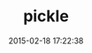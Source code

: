 ---
layout: post
title:  "pickle"
repo:   "ianwhite/pickle"
date:   2015-02-18 17:22:38
gemurl: https://github.com/ianwhite/pickle
---